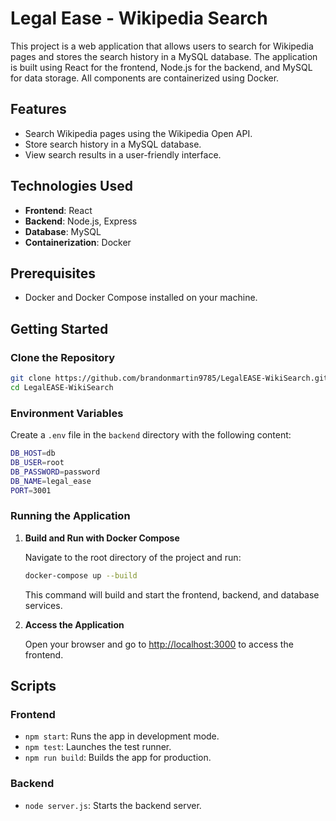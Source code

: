 # Legal Ease - Wikipedia Search

This project is a web application that allows users to search for Wikipedia pages and stores the search history in a MySQL database. The application is built using React for the frontend, Node.js for the backend, and MySQL for data storage. All components are containerized using Docker.

## Features

- Search Wikipedia pages using the Wikipedia Open API.
- Store search history in a MySQL database.
- View search results in a user-friendly interface.

## Technologies Used

- **Frontend**: React
- **Backend**: Node.js, Express
- **Database**: MySQL
- **Containerization**: Docker

## Prerequisites

- Docker and Docker Compose installed on your machine.

## Getting Started

### Clone the Repository

```bash
git clone https://github.com/brandonmartin9785/LegalEASE-WikiSearch.git
cd LegalEASE-WikiSearch
```

### Environment Variables

Create a `.env` file in the `backend` directory with the following content:

```bash
DB_HOST=db
DB_USER=root
DB_PASSWORD=password
DB_NAME=legal_ease
PORT=3001
```

### Running the Application

1. **Build and Run with Docker Compose**

   Navigate to the root directory of the project and run:

   ```bash
   docker-compose up --build
   ```

   This command will build and start the frontend, backend, and database services.

2. **Access the Application**

   Open your browser and go to [http://localhost:3000](http://localhost:3000) to access the frontend.

## Scripts

### Frontend

- `npm start`: Runs the app in development mode.
- `npm test`: Launches the test runner.
- `npm run build`: Builds the app for production.

### Backend

- `node server.js`: Starts the backend server.
